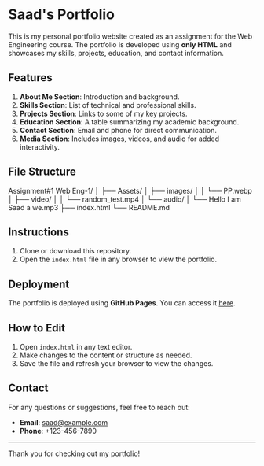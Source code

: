 # Saad's Portfolio

This is my personal portfolio website created as an assignment for the Web Engineering course. The portfolio is developed using **only HTML** and showcases my skills, projects, education, and contact information.

## Features
1. **About Me Section**: Introduction and background.
2. **Skills Section**: List of technical and professional skills.
3. **Projects Section**: Links to some of my key projects.
4. **Education Section**: A table summarizing my academic background.
5. **Contact Section**: Email and phone for direct communication.
6. **Media Section**: Includes images, videos, and audio for added interactivity.

## File Structure

Assignment#1 Web Eng-1/
│
├── Assets/
│   ├── images/
│   │   └── PP.webp
│   ├── video/
│   │   └── random_test.mp4
│   └── audio/
│       └── Hello I am Saad a we.mp3
├── index.html
└── README.md

## Instructions
1. Clone or download this repository.
2. Open the `index.html` file in any browser to view the portfolio.

## Deployment
The portfolio is deployed using **GitHub Pages**. You can access it [here](https://yourusername.github.io/portfolio).

## How to Edit
1. Open `index.html` in any text editor.
2. Make changes to the content or structure as needed.
3. Save the file and refresh your browser to view the changes.

## Contact
For any questions or suggestions, feel free to reach out:
- **Email**: [saad@example.com](mailto:saad@example.com)
- **Phone**: +123-456-7890

---

Thank you for checking out my portfolio!
